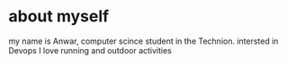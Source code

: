 # about myself

my name is Anwar,  computer scince student in the Technion.
intersted in Devops 
I love running and outdoor activities
